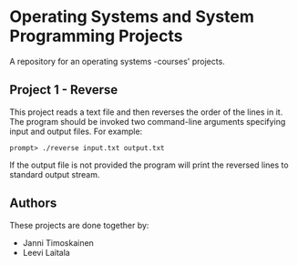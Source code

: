 # Operating Systems and System Programming Projects
A repository for an operating systems -courses' projects. 

## Project 1 - Reverse
This project reads a text file and then reverses the order of the lines in it. The program should be invoked two command-line arguments specifying input and output files. For example: 

```prompt> ./reverse input.txt output.txt```

If the output file is not provided the program will print the reversed lines to standard output stream. 

## Authors
These projects are done together by:
- Janni Timoskainen
- Leevi Laitala
